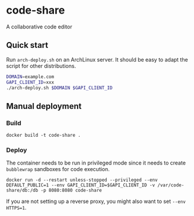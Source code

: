 # code-share
A collaborative code editor

## Quick start
Run `arch-deploy.sh` on an ArchLinux server. It should be easy to adapt the script for other distributions.

```bash
DOMAIN=example.com
GAPI_CLIENT_ID=xxx
./arch-deploy.sh $DOMAIN $GAPI_CLIENT_ID
```

## Manual deployment

### Build
```
docker build -t code-share .
```

### Deploy
The container needs to be run in privileged mode since it needs to create `bubblewrap` sandboxes for code execution.
```
docker run -d --restart unless-stopped --privileged --env DEFAULT_PUBLIC=1 --env GAPI_CLIENT_ID=$GAPI_CLIENT_ID -v /var/code-share/db:/db -p 8080:8080 code-share
```

If you are not setting up a reverse proxy, you might also want to set `--env HTTPS=1`.